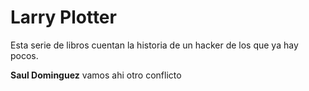 # Larry Plotter

Esta serie de libros cuentan la historia de un hacker de los que ya hay pocos.

**Saul Dominguez** vamos ahi otro conflicto

